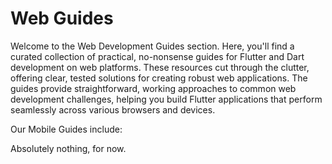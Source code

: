 # Web Guides

Welcome to the Web Development Guides section. Here, you'll find a curated collection of practical, no-nonsense guides for Flutter and Dart development on web platforms. These resources cut through the clutter, offering clear, tested solutions for creating robust web applications. The guides provide straightforward, working approaches to common web development challenges, helping you build Flutter applications that perform seamlessly across various browsers and devices.

Our Mobile Guides include:

Absolutely nothing, for now.